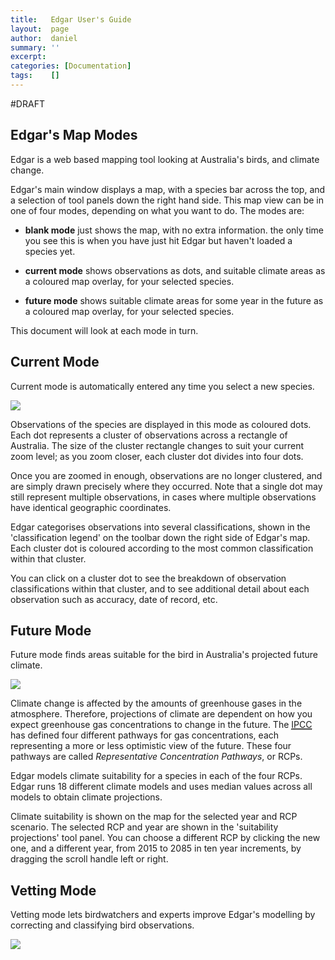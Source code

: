 ```yaml
---
title:   Edgar User's Guide
layout:  page
author:  daniel
summary: ''
excerpt: 
categories: [Documentation]
tags:    []
---
```


#DRAFT

## Edgar's Map Modes

Edgar is a web based mapping tool looking at Australia's birds, and climate change.

Edgar's main window displays a map, with a species bar across the top, and a selection of tool panels down the right hand side.  This map view can be in one of four modes, depending on what you want to do.  The modes are:

* __blank mode__ just shows the map, with no extra information.  the only time you see this is when you have just hit Edgar but haven't loaded a species yet.

* __current mode__ shows observations as dots, and suitable climate areas as a coloured map overlay, for your selected species.

* __future mode__ shows suitable climate areas for some year in the future as a coloured map overlay, for your selected species.

This document will look at each mode in turn.

## Current Mode

Current mode is automatically entered any time you select a new species.

<img src="{{ site.JB.BASE_PATH }}/images/edgarfeatures.png" />

Observations of the species are displayed in this mode as coloured dots.  Each dot represents a cluster of observations across a rectangle of Australia.  The size of the cluster rectangle changes to suit your current zoom level; as you zoom closer, each cluster dot divides into four dots.

Once you are zoomed in enough, observations are no longer clustered, and are simply drawn precisely where they occurred.  Note that a single dot may still represent multiple observations, in cases where multiple observations have identical geographic coordinates.

Edgar categorises observations into several classifications, shown in the 'classification legend' on the toolbar down the right side of Edgar's map.  Each cluster dot is coloured according to the most common classification within that cluster.

You can click on a cluster dot to see the breakdown of observation classifications within that cluster, and to see additional detail about each observation such as accuracy, date of record, etc.

## Future Mode

Future mode finds areas suitable for the bird in Australia's projected future climate.

<img src="{{ site.JB.BASE_PATH }}/images/edgarfeatures-future.png" />

Climate change is affected by the amounts of greenhouse gases in the atmosphere.  Therefore, projections of climate are dependent on how you expect greenhouse gas concentrations to change in the future.  The [<abbr title="Intergovernmental Panel on Climate Change">IPCC</abbr>](http://www.ipcc.ch/) has defined four different pathways for gas concentrations, each representing a more or less optimistic view of the future.  These four pathways are called _Representative Concentration Pathways_, or RCPs.

Edgar models climate suitability for a species in each of the four RCPs.  Edgar runs 18 different climate models and uses median values across all models to obtain climate projections.

Climate suitability is shown on the map for the selected year and RCP scenario.  The selected RCP and year are shown in the 'suitability projections' tool panel.  You can choose a different RCP by clicking the new one, and a different year, from 2015 to 2085 in ten year increments, by dragging the scroll handle left or right.

## Vetting Mode

Vetting mode lets birdwatchers and experts improve Edgar's modelling by correcting and classifying bird observations.

<img src="{{ site.JB.BASE_PATH }}/images/cassowaryvetting.png" />

